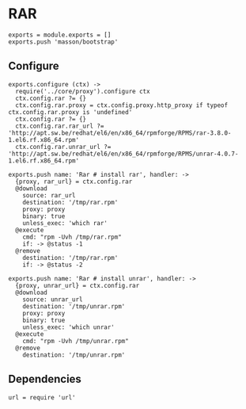 
# RAR

    exports = module.exports = []
    exports.push 'masson/bootstrap'

## Configure

    exports.configure (ctx) ->
      require('../core/proxy').configure ctx
      ctx.config.rar ?= {}
      ctx.config.rar.proxy = ctx.config.proxy.http_proxy if typeof ctx.config.rar.proxy is 'undefined'
      ctx.config.rar ?= {}
      ctx.config.rar.rar_url ?= 'http://apt.sw.be/redhat/el6/en/x86_64/rpmforge/RPMS/rar-3.8.0-1.el6.rf.x86_64.rpm'
      ctx.config.rar.unrar_url ?= 'http://apt.sw.be/redhat/el6/en/x86_64/rpmforge/RPMS/unrar-4.0.7-1.el6.rf.x86_64.rpm'

    exports.push name: 'Rar # install rar', handler: ->
      {proxy, rar_url} = ctx.config.rar
      @download
        source: rar_url
        destination: '/tmp/rar.rpm'
        proxy: proxy
        binary: true
        unless_exec: 'which rar'
      @execute
        cmd: "rpm -Uvh /tmp/rar.rpm"
        if: -> @status -1
      @remove
        destination: '/tmp/rar.rpm'
        if: -> @status -2

    exports.push name: 'Rar # install unrar', handler: ->
      {proxy, unrar_url} = ctx.config.rar
      @download
        source: unrar_url
        destination: '/tmp/unrar.rpm'
        proxy: proxy
        binary: true
        unless_exec: 'which unrar'
      @execute
        cmd: "rpm -Uvh /tmp/unrar.rpm"
      @remove
        destination: '/tmp/unrar.rpm'

## Dependencies

    url = require 'url'
